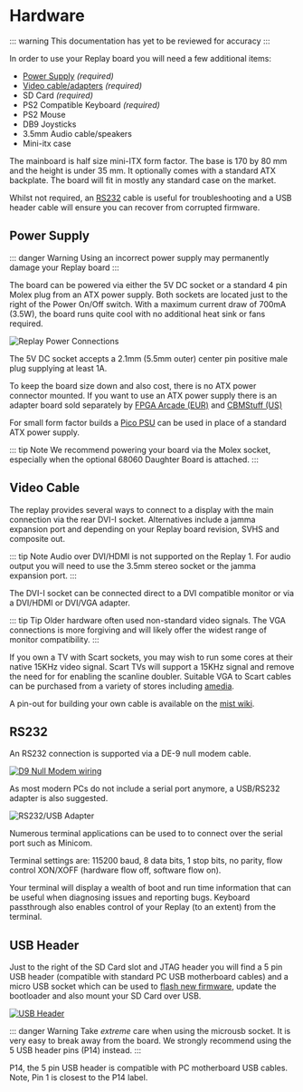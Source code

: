 # Hardware

::: warning
This documentation has yet to be reviewed for accuracy
:::

<!-- TODO: What size SD cards are known to be supported?
     TODO: PSU and mains adapter specs -->
In order to use your Replay board you will need a few additional items:

 - [Power Supply](#power-supply) _(required)_
 - [Video cable/adapters](#video-cable) _(required)_
 - SD Card _(required)_
 - PS2 Compatible Keyboard _(required)_
 - PS2 Mouse
 - DB9 Joysticks
 - 3.5mm Audio cable/speakers
 - Mini-itx case

The mainboard is half size mini-ITX form factor. The base is 170 by 80 mm
and the height is under 35 mm. It optionally comes with a standard ATX
backplate. The board will fit in mostly any standard case on the market.

Whilst not required, an [RS232](#rs232) cable is useful for troubleshooting
and a USB header cable will ensure you can recover from corrupted firmware.

## Power Supply

::: danger Warning
Using an incorrect power supply may permanently damage your Replay board
:::

The board can be powered via either the 5V DC socket or a standard 4 pin
Molex plug from an ATX power supply. Both sockets are located just to the right
of the Power On/Off switch. With a maximum current draw of 700mA (3.5W), the board
runs quite cool with no additional heat sink or fans required.

![Replay Power Connections](/images/overview_replay1_power.jpg)

The 5V DC socket accepts a 2.1mm (5.5mm outer) center pin positive male plug
supplying at least 1A.

To keep the board size down and also cost, there is no ATX power connector
mounted. If you want to use an ATX power supply there is an adapter board sold
separately by [FPGA Arcade (EUR)](https://www.amedia-computer.com/en/accessories/35-atx-power-adapter-fpga-arcade.html)
and [CBMStuff (US)](https://www.cbmstuff.com/proddetail.php?prod=RPSI)

For small form factor builds a [Pico PSU](https://www.logicsupply.com/eu-en/picopsu-80/)
can be used in place of a standard ATX power supply.

::: tip Note
We recommend powering your board via the Molex socket, especially when the
optional 68060 Daughter Board is attached.
:::

## Video Cable

<!-- TODO: Link to jamma info/cable -->
The replay provides several ways to connect to a display with the main
connection via the rear DVI-I socket. Alternatives include a jamma expansion port
and depending on your Replay board revision, SVHS and composite out.

::: tip Note
Audio over DVI/HDMI is not supported on the Replay 1. For audio output you will
need to use the 3.5mm stereo socket or the jamma expansion port.
:::

The DVI-I socket can be connected direct to a DVI compatible monitor or
via a DVI/HDMI or DVI/VGA adapter.

::: tip Tip
Older hardware often used non-standard video signals. The VGA connections is
more forgiving and will likely offer the widest range of monitor compatibility.
:::

If you own a TV with Scart sockets, you may wish to run some cores at their native
15KHz video signal. Scart TVs will support a 15KHz signal and remove the need
for for enabling the scanline doubler. Suitable VGA to Scart cables can be purchased
from a variety of stores including [amedia](https://www.amedia-computer.com/en/accessories/2-vga-to-scart-cable-for-minimig.html).

A pin-out for building your own cable is available on the [mist
wiki](https://github.com/mist-devel/mist-board/wiki/ScartCable#diagram).


## RS232

An RS232 connection is supported via a DE-9 null modem cable.

[![D9 Null Modem wiring](/images/d9_null_modem_wiring_thumb.png)](/images/d9_null_modem_wiring.png)

As most modern PCs do not include a serial port anymore, a USB/RS232 adapter is
also suggested.

![RS232/USB Adapter](/images/ftdi_usb_serial.jpg)

Numerous terminal applications can be used to to connect over the serial port
such as Minicom.

Terminal settings are: 115200 baud, 8 data bits, 1 stop bits, no parity, flow
control XON/XOFF (hardware flow off, software flow on).

Your terminal will display a wealth of boot and run time information that can
be useful when diagnosing issues and reporting bugs. Keyboard passthrough also
enables control of your Replay (to an extent) from the terminal.

## USB Header

Just to the right of the SD Card slot and JTAG header you will find a 5 pin USB
header (compatible with standard PC USB motherboard cables) and a micro USB
socket which can be used to
[flash new firmware](firmware-upgrade#upgrade-via-usb), update the bootloader
and also mount your SD Card over USB.

[![USB Header](/images/overview_replay1_usb_thumb.jpg)](/images/overview_replay1_usb.jpg)


::: danger Warning
Take _extreme_ care when using the microusb socket. It is very easy to break
away from the board. We strongly recommend using the 5 USB header pins (P14) instead.
:::

P14, the 5 pin USB header is compatible with PC motherboard USB cables. Note,
Pin 1 is closest to the P14 label.
